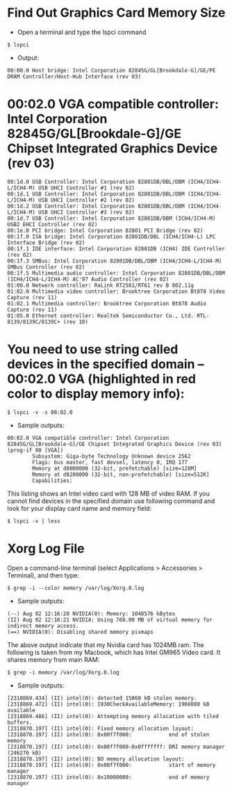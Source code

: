 # Find Out Graphics Card Memory Size
- Open a terminal and type the lspci command
```
$ lspci
```
- Output:
```
00:00.0 Host bridge: Intel Corporation 82845G/GL[Brookdale-G]/GE/PE DRAM Controller/Host-Hub Interface (rev 03)
```
# 00:02.0 VGA compatible controller: Intel Corporation 82845G/GL[Brookdale-G]/GE Chipset Integrated Graphics Device (rev 03)
```
00:1d.0 USB Controller: Intel Corporation 82801DB/DBL/DBM (ICH4/ICH4-L/ICH4-M) USB UHCI Controller #1 (rev 02)
00:1d.1 USB Controller: Intel Corporation 82801DB/DBL/DBM (ICH4/ICH4-L/ICH4-M) USB UHCI Controller #2 (rev 02)
00:1d.2 USB Controller: Intel Corporation 82801DB/DBL/DBM (ICH4/ICH4-L/ICH4-M) USB UHCI Controller #3 (rev 02)
00:1d.7 USB Controller: Intel Corporation 82801DB/DBM (ICH4/ICH4-M) USB2 EHCI Controller (rev 02)
00:1e.0 PCI bridge: Intel Corporation 82801 PCI Bridge (rev 82)
00:1f.0 ISA bridge: Intel Corporation 82801DB/DBL (ICH4/ICH4-L) LPC Interface Bridge (rev 02)
00:1f.1 IDE interface: Intel Corporation 82801DB (ICH4) IDE Controller (rev 02)
00:1f.3 SMBus: Intel Corporation 82801DB/DBL/DBM (ICH4/ICH4-L/ICH4-M) SMBus Controller (rev 02)
00:1f.5 Multimedia audio controller: Intel Corporation 82801DB/DBL/DBM (ICH4/ICH4-L/ICH4-M) AC'97 Audio Controller (rev 02)
01:00.0 Network controller: RaLink RT2561/RT61 rev B 802.11g
01:02.0 Multimedia video controller: Brooktree Corporation Bt878 Video Capture (rev 11)
01:02.1 Multimedia controller: Brooktree Corporation Bt878 Audio Capture (rev 11)
01:05.0 Ethernet controller: Realtek Semiconductor Co., Ltd. RTL-8139/8139C/8139C+ (rev 10)
```
# You need to use string called devices in the specified domain – 00:02.0 VGA (highlighted in red color to display memory info):
```
$ lspci -v -s 00:02.0
```
- Sample outputs:
```
00:02.0 VGA compatible controller: Intel Corporation 82845G/GL[Brookdale-G]/GE Chipset Integrated Graphics Device (rev 03) (prog-if 00 [VGA])
        Subsystem: Giga-byte Technology Unknown device 2562
        Flags: bus master, fast devsel, latency 0, IRQ 177
        Memory at d0000000 (32-bit, prefetchable) [size=128M]
        Memory at d8200000 (32-bit, non-prefetchable) [size=512K]
        Capabilities: 
```
This listing shows an Intel video card with 128 MB of video RAM. If you cannot find devices in the specified domain use following command and look for your display card name and memory field:

```
$ lspci -v | less
```

# Xorg Log File

Open a command-line terminal (select Applications > Accessories > Terminal), and then type:

```
$ grep -i --color memory /var/log/Xorg.0.log
```
 - Sample outputs:
 
 ```
(--) Aug 02 12:16:20 NVIDIA(0): Memory: 1048576 kBytes
(II) Aug 02 12:16:21 NVIDIA: Using 768.00 MB of virtual memory for indirect memory access.
(==) NVIDIA(0): Disabling shared memory pixmaps
```
The above output indicate that my Nvidia card has 1024MB ram. The following is taken from my Macbook, which has Intel GM965 Video card. It shares memory from main RAM:
```
$ grep -i memory /var/log/Xorg.0.log 
```
- Sample outputs:

```
[2318869.434] (II) intel(0): detected 15868 kB stolen memory.
[2318869.472] (II) intel(0): I830CheckAvailableMemory: 1966080 kB available
[2318869.486] (II) intel(0): Attempting memory allocation with tiled buffers.
[2318870.197] (II) intel(0): Fixed memory allocation layout:
[2318870.197] (II) intel(0): 0x00f7f000:            end of stolen memory
[2318870.197] (II) intel(0): 0x00f7f000-0x0fffffff: DRI memory manager (246276 kB)
[2318870.197] (II) intel(0): BO memory allocation layout:
[2318870.197] (II) intel(0): 0x00f7f000:            start of memory manager
[2318870.197] (II) intel(0): 0x10000000:            end of memory manager
```


